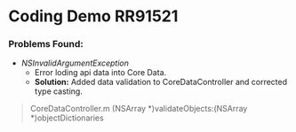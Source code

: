 # Coding Demo RR91521

### Problems Found:
* *NSInvalidArgumentException*
  * Error loding api data into Core Data. 
  * **Solution:** Added data validation to CoreDataController and corrected type casting.
> CoreDataController.m
> (NSArray *)validateObjects:(NSArray *)objectDictionaries
